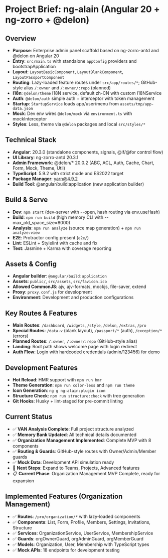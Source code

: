 # Project Brief: ng-alain (Angular 20 + ng-zorro + @delon)

## Overview
- **Purpose**: Enterprise admin panel scaffold based on ng-zorro-antd and @delon on Angular 20
- **Entry**: `src/main.ts` with standalone `appConfig` providers and bootstrapApplication
- **Layout**: `LayoutBasicComponent`, `LayoutBlankComponent`, `LayoutPassportComponent`
- **Routing**: Lazy-loaded feature routes under `src/app/routes/*`; GitHub-style alias `/:owner` and `/:owner/:repo` (planned)
- **I18n**: `@delon/theme` I18N service, default zh-CN with custom I18NService
- **Auth**: `@delon/auth` simple auth + interceptor with token management
- **Startup**: `StartupService` loads app/user/menu from `assets/tmp/app-data.json`
- **Mock**: Dev env wires `@delon/mock` via `environment.ts` with mockInterceptor
- **Styles**: Less, theme via `@delon` packages and local `src/styles/*`

## Technical Stack
- **Angular**: 20.3.0 (standalone components, signals, @if/@for control flow)
- **UI Library**: ng-zorro-antd 20.3.1
- **Admin Framework**: @delon/* 20.0.2 (ABC, ACL, Auth, Cache, Chart, Form, Mock, Theme, Util)
- **TypeScript**: 5.9.2 with strict mode and ES2022 target
- **Package Manager**: yarn@4.9.2
- **Build Tool**: @angular/build:application (new application builder)

## Build & Serve
- **Dev**: `npm start` (dev-server with --open, hash routing via env.useHash)
- **Build**: `npm run build` (high memory CLI with --max_old_space_size=8000)
- **Analysis**: `npm run analyze` (source map generation) + `npm run analyze:view`
- **E2E**: Protractor config present (`e2e/`)
- **Lint**: ESLint + Stylelint with cache and fix
- **Test**: Jasmine + Karma with coverage reporting

## Assets & Config
- **Angular builder**: `@angular/build:application`
- **Assets**: `public/`, `src/assets`, `src/favicon.ico`
- **Allowed CommonJS**: ajv, ajv-formats, mockjs, file-saver, extend
- **Proxy**: `proxy.conf.js` for development
- **Environment**: Development and production configurations

## Key Routes & Features
- **Main Routes**: `/dashboard`, `/widgets`, `/style`, `/delon`, `/extras`, `/pro`
- **Special Routes**: `/data-v` (blank layout), `/passport/*` (auth), `/exception/*` (errors)
- **Planned Routes**: `/:owner`, `/:owner/:repo` (GitHub-style alias)
- **Landing**: Root path shows welcome page with login redirect
- **Auth Flow**: Login with hardcoded credentials (admin/123456) for demo

## Development Features
- **Hot Reload**: HMR support with `npm run hmr`
- **Theme Generation**: `npm run color-less` and `npm run theme`
- **Icon Generation**: `ng g ng-alain:plugin icon`
- **Structure Check**: `npm run structure:check` with tree generation
- **Git Hooks**: Husky + lint-staged for pre-commit linting

## Current Status
- ✅ **VAN Analysis Complete**: Full project structure analyzed
- ✅ **Memory Bank Updated**: All technical details documented
- ✅ **Organization Management Implemented**: Complete MVP with 8 components
- ✅ **Routing & Guards**: GitHub-style routes with Owner/Admin/Member guards
- ✅ **Mock Data**: Development API simulation ready
- 🔄 **Next Steps**: Expand to Teams, Projects, Advanced features
- 📋 **Current Phase**: Organization Management MVP Complete, ready for expansion

## Implemented Features (Organization Management)
- ✅ **Routes**: `/pro/organization/*` with lazy-loaded components
- ✅ **Components**: List, Form, Profile, Members, Settings, Invitations, Structure
- ✅ **Services**: OrganizationService, UserService, MembershipService
- ✅ **Guards**: orgOwnerGuard, orgAdminGuard, orgMemberGuard
- ✅ **Models**: Organization, User, Membership with TypeScript types
- ✅ **Mock APIs**: 18 endpoints for development testing
